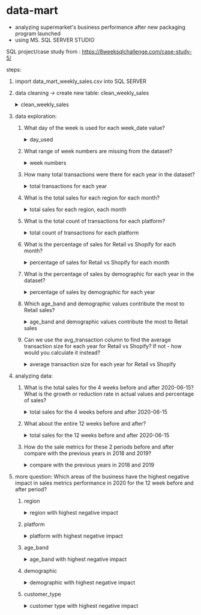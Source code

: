 # data-mart
- analyzing supermarket's business performance after new packaging program launched
- using MS. SQL SERVER STUDIO

SQL project/case study from : https://8weeksqlchallenge.com/case-study-5/

steps:
1. import data_mart_weekly_sales.csv into SQL SERVER
2. data cleaning -> create new table: clean_weekly_sales
        </br>
        <details>
        <summary>clean_weekly_sales</summary>
        <pre>
        select region, platform, segment, customer_type, transactions, sales,
        SUBSTRING(week_date,2, CHARINDEX('/', week_date, 1)-2)  as day, 
        SUBSTRING(week_date, CHARINDEX('/', week_date, 1)+1, 1) as month_number,
        concat('20', SUBSTRING(week_date, CHARINDEX('/', week_date, CHARINDEX('/', week_date)+1)+1, 2)) as calendar_year,
        DATEFROMPARTS(concat('20', SUBSTRING(week_date, CHARINDEX('/', week_date, CHARINDEX('/', week_date)+1)+1, 2)),
                        SUBSTRING(week_date, CHARINDEX('/', week_date, 1)+1, 1),
                        SUBSTRING(week_date,2, CHARINDEX('/', week_date, 1)-2)) as date_full,
        case
            when SUBSTRING(week_date,2, CHARINDEX('/', week_date, 1)-2) between 1 and 7 then 1
            when SUBSTRING(week_date,2, CHARINDEX('/', week_date, 1)-2) between 8 and 14 then 2
            when SUBSTRING(week_date,2, CHARINDEX('/', week_date, 1)-2) between 15 and 21 then 3
            else 4
        end as week_number,
        case 
            when SUBSTRING(segment, 2, 1) = 'C' then 'Couples'
            when SUBSTRING(segment, 2, 1) = 'F' then 'Families'
            else 'unknown'
        end as demographic,
        case
            when SUBSTRING(segment, 3, 1) = '1' then 'Young Adults'
            when SUBSTRING(segment, 3, 1) = '2' then 'Middle Aged'
            when SUBSTRING(segment, 3, 1) = '3' or SUBSTRING(segment, 3, 1) = '4' then 'Retirees'
            else 'unknown'
        end as age_band, 
        round(sales*100.0/transactions, 2) as avg_transaction
        into clean_weekly_sales
        from data_mart_weekly_sales;
        </pre>
        <img src="https://github.com/mas-tono/data-mart/blob/main/image/1.%20clean_weekly_sales.jpg">
        </details>

3. data exploration:
    
    1. What day of the week is used for each week_date value?      
        <details>
        <summary>day_used</summary>            
        <pre>
        select distinct date_full, DAY(date_full) as day_used
        from clean_weekly_sales
        order by date_full;</pre>          
        <img src="https://github.com/mas-tono/data-mart/blob/main/image/2.1%20day_used.jpg">
        </details>
        
        
    2. What range of week numbers are missing from the dataset?
    
        <details>    
        <summary>week numbers</summary>        
        <pre>
        select distinct week_number
        from clean_weekly_sales
        order by week_number;</pre>
        <img src="https://github.com/mas-tono/data-mart/blob/main/image/2.2%20week_numbers.jpg">
        </details>
    
    
    3. How many total transactions were there for each year in the dataset?
        
        <details>    
        <summary>total transactions for each year</summary>        
        <pre>
        select calendar_year, SUM(transactions) as total_trx
        from clean_weekly_sales
        group by calendar_year;
        </pre>
        <img src="https://github.com/mas-tono/data-mart/blob/main/image/2_3%20total_trx.jpg">
        </details>
    
    4. What is the total sales for each region for each month?
        
        <details>    
        <summary>total sales for each region, each month</summary>        
        <pre>
        with satu as (select *
        from (select region, month_number, CAST(sales as bigint) as sales
            from clean_weekly_sales) s
        pivot(
            sum(sales)
            for region in (['AFRICA'], ['ASIA'], ['CANADA'], ['EUROPE'], ['OCEANIA'], ['SOUTH AMERICA'], ['USA'])
        ) pivot_table)

        select *
        from satu
        order by month_number;
        </pre>
        <img src="https://github.com/mas-tono/data-mart/blob/main/image/2.4%20total_sales_for_each_region_for_each_month.jpg">
        </details>
    
    5. What is the total count of transactions for each platform?
        <details>    
        <summary>total count of transactions for each platform</summary>        
        <pre>
        select platform, COUNT(transactions) as total_cnt_trx
        from clean_weekly_sales
        group by platform;
        </pre>
        <img src="https://github.com/mas-tono/data-mart/blob/main/image/2.5%20total_count_of_transactions_for_each_platform.jpg">
        </details>
    
    6. What is the percentage of sales for Retail vs Shopify for each month?
        <details>    
        <summary>percentage of sales for Retail vs Shopify for each month</summary>        
        <pre>
        with satu as (select calendar_year, month_number, platform, sum(CAST(sales as bigint)) as total_sales
        from clean_weekly_sales
        group by calendar_year, month_number, platform
        ), 
        </br>
        dua as (select *, 
        SUM(total_sales) over(partition by calendar_year) as total_sales_all, 
        round(total_sales * 100.0 / SUM(total_sales) over(partition by calendar_year, month_number), 2) as pct_sales_per_month
        from satu)
        </br>
        select *
        from (select calendar_year, platform, month_number, pct_sales_per_month from dua) s
        pivot (
            max(pct_sales_per_month)
            for calendar_year in ([2018], [2019], [2020])
        ) pvt        
        </pre>
        <img src="https://github.com/mas-tono/data-mart/blob/main/image/2.6%20percentage%20of%20sales%20for%20Retail%20vs%20Shopify%20for%20each%20month.jpg">
        </details>
        
    7. What is the percentage of sales by demographic for each year in the dataset?
        <details>    
        <summary>percentage of sales by demographic for each year</summary>        
        <pre>
        with satu as (select calendar_year, demographic, sum(CAST(sales as bigint)) as total_sales
        from clean_weekly_sales
        group by calendar_year, demographic),
        </br>
        dua as (select *, SUM(total_sales) over(partition by calendar_year) as total_sales_all,
        round(total_sales * 100.0 / SUM(total_sales) over(partition by calendar_year), 2) as pct_demographic_per_year
        from satu)
        </br>        
        select *
        from (select demographic, calendar_year, pct_demographic_per_year from dua) s
        pivot(
            max(pct_demographic_per_year)
            for calendar_year in ([2018], [2019], [2020])
        ) pvt
        </pre>
        <img src="https://github.com/mas-tono/data-mart/blob/main/image/2.7%20percentage%20of%20sales%20by%20demographic%20for%20each%20year.jpg">
        </details>
    
    8. Which age_band and demographic values contribute the most to Retail sales?
        <details>    
        <summary>age_band and demographic values contribute the most to Retail sales</summary> 
        <p>retirees-families and retirees-couples</p>
        <pre>
        select platform, age_band, demographic, sum(CAST(sales as bigint)) as total_sales, RANK() over(order by sum(CAST(sales as bigint)) desc) as ranking
        from clean_weekly_sales
        where platform = '''Retail''' and age_band <> 'unknown'
        group by platform, age_band, demographic;
        </pre>
        <img src="https://github.com/mas-tono/data-mart/blob/main/image/2.8%20age_band%20and%20demographic%20values%20contribute%20the%20most%20to%20Retail%20sales.jpg">
        </details>
    
      
    9. Can we use the avg_transaction column to find the average transaction size for each year for Retail vs Shopify? If not - how would you calculate it instead?
        <details>    
        <summary>average transaction size for each year for Retail vs Shopify</summary> 
        <pre>
        select calendar_year, platform, avg(CAST(sales as bigint)) as avg_trx
        from clean_weekly_sales
        group by calendar_year, platform
        order by calendar_year, platform;        
        </pre>
        <img src="https://github.com/mas-tono/data-mart/blob/main/image/2.9%20average%20transaction%20size%20for%20each%20year%20for%20Retail%20vs%20Shopify.jpg">
        </details>


4. analyzing data:
    
    1. What is the total sales for the 4 weeks before and after 2020-06-15? What is the growth or reduction rate in actual values and percentage of sales?
        <details>    
        <summary>total sales for the 4 weeks before and after 2020-06-15</summary> 
        <pre>
        with satu as (select *,
        case
        when date_full >= '2020-06-15' then 'after' else 'before'
        end as new_packaging_date
        from clean_weekly_sales),</br>
        
        total_sales_4_weeks_before as(
        select sum(CAST(sales as bigint)) as total_sales_before
        from satu
        where date_full between DATEADD(week, -4, '2020-06-15') and '2020-06-15'),</br>
        
        total_sales_4_weeks_after as(
        select sum(CAST(sales as bigint)) as total_sales_after
        from satu
        where date_full between '2020-06-15' and DATEADD(week, 4, '2020-06-15'))</br>
        
        select *,
        case
        when total_sales_4_weeks_before.total_sales_before > total_sales_4_weeks_after.total_sales_after then 'before is more trx' else 'after is more trx'
        end as status,
        total_sales_4_weeks_before.total_sales_before - total_sales_4_weeks_after.total_sales_after as diff
        from total_sales_4_weeks_before, total_sales_4_weeks_after;   
        </pre></br>
        <p>more trx before new program launched, in timeline 4 weeks before and 4 weeks after</p>
        <p>the difference: 10.973.134</p>
        <img src="https://github.com/mas-tono/data-mart/blob/main/image/3.1%20total%20sales%20for%20the%204%20weeks%20before%20and%20after%202020-06-15.jpg">
        </details>

    
    2. What about the entire 12 weeks before and after?
        <details>    
        <summary>total sales for the 12 weeks before and after 2020-06-15</summary> 
        <pre>
        with satu as (select *,
        case
        when date_full >= '2020-06-15' then 'after' else 'before'
        end as new_packaging_date
        from clean_weekly_sales),

        total_sales_12_weeks_before as(
        select sum(CAST(sales as bigint)) as total_sales_before
        from satu
        where date_full between DATEADD(week, -12, '2020-06-15') and '2020-06-15'),


        total_sales_12_weeks_after as(
        select sum(CAST(sales as bigint)) as total_sales_after
        from satu
        where date_full between '2020-06-15' and DATEADD(week, 12, '2020-06-15'))

        select *,	
        case
        when total_sales_12_weeks_before.total_sales_before > total_sales_12_weeks_after.total_sales_after then 'before is more trx' else 'after is more trx'
        end as status,
        total_sales_12_weeks_before.total_sales_before - total_sales_12_weeks_after.total_sales_after as diff
        from total_sales_12_weeks_before, total_sales_12_weeks_after      
        </pre></br>
        <p>more trx before new program launched, in timeline 12 weeks before and 12 weeks after</p>
        <p>the difference got more bigger for 'before' status: 722.350.742</p>
        <img src="https://github.com/mas-tono/data-mart/blob/main/image/3.2%20total%20sales%20for%20the%2012%20weeks%20before%20and%20after%202020-06-15.jpg">
        </details>
    
    
    3. How do the sale metrics for these 2 periods before and after compare with the previous years in 2018 and 2019?
        <details>    
        <summary>compare with the previous years in 2018 and 2019</summary> 
        <pre>
        select calendar_year, sum(CAST(sales as bigint)) as total_sales
        from clean_weekly_sales
        where calendar_year in (2018, 2019)
        group by calendar_year;     
        </pre></br>
        <p>with total_sales before new program:</p>
        
                - 2018 around 13 million
                - 2019 around 14 million
                - 4 weeks before and
                - 12 weeks before
                
        <p>all show bigger total_sales compared to total_sales after new program launched</p>
        
        <img src="https://github.com/mas-tono/data-mart/blob/main/image/3.3%20compare%20with%20the%20previous%20years%20in%202018%20and%202019.jpg">
        </details>



5. more question:
    Which areas of the business have the highest negative impact in sales metrics performance in 2020 for the 12 week before and after period?
      1. region
        <details>    
        <summary>region with highest negative impact</summary> 
        <pre>
        with satu as (select *,
        case
        when date_full >= '2020-06-15' then 'after' else 'before'
        end as new_packaging_date
        from clean_weekly_sales),</br>
        total_sales_12_weeks_before as(
        select region, sum(CAST(sales as bigint)) as total_sales_before
        from satu
        where date_full between DATEADD(week, -12, '2020-06-15') and '2020-06-15'
        group by region),</br>
        total_sales_12_weeks_after as(
        select region, sum(CAST(sales as bigint)) as total_sales_after
        from satu
        where date_full between '2020-06-15' and DATEADD(week, 12, '2020-06-15')
        group by region)</br>
        select b.region, 
                b. total_sales_before, 
                a.total_sales_after,
                (b.total_sales_before - a.total_sales_after) as diff,
                round((b.total_sales_before - a.total_sales_after) *100.0 / b. total_sales_before, 2) as pct_impact
                from total_sales_12_weeks_before b
                join total_sales_12_weeks_after a
                on b.region = a.region
                order by (b.total_sales_before - a.total_sales_after) *100.0 / b. total_sales_before desc;         
        </pre></br>
        <p>the region with highest negative impact is asia</p>
        <img src="https://github.com/mas-tono/data-mart/blob/main/image/4.1%20region%20negative%20impact.jpg">
        </details>      
      
      2. platform
        <details>    
        <summary>platform with highest negative impact</summary> 
        <pre>
        with satu as (select *,
        case
        when date_full >= '2020-06-15' then 'after' else 'before'
        end as new_packaging_date
        from clean_weekly_sales),</br>
        total_sales_12_weeks_before as(
        select platform, sum(CAST(sales as bigint)) as total_sales_before
        from satu
        where date_full between DATEADD(week, -12, '2020-06-15') and '2020-06-15'
        group by platform),</br>
        total_sales_12_weeks_after as(
        select platform, sum(CAST(sales as bigint)) as total_sales_after
        from satu
        where date_full between '2020-06-15' and DATEADD(week, 12, '2020-06-15')
        group by platform)</br>
        select b.platform, 
                b. total_sales_before, 
                a.total_sales_after,
                (b.total_sales_before - a.total_sales_after) as diff,
                round((b.total_sales_before - a.total_sales_after) *100.0/ b. total_sales_before, 2) as pct_impact
        from total_sales_12_weeks_before b
        join total_sales_12_weeks_after a
        on b.platform = a.platform
        order by round((b.total_sales_before - a.total_sales_after) *100.0/ b. total_sales_before, 2) desc;         
        </pre></br>
        <p>the platform with highest negative impact is retail</p>
        <img src="https://github.com/mas-tono/data-mart/blob/main/image/4.2%20platform%20negative%20impact.jpg">
        </details>    
                     
      3. age_band
        <details>    
        <summary>age_band with highest negative impact</summary> 
        <pre>
        with satu as (select *,
        case
        when date_full >= '2020-06-15' then 'after' else 'before'
        end as new_packaging_date
        from clean_weekly_sales),</br>
        total_sales_12_weeks_before as(
        select age_band, sum(CAST(sales as bigint)) as total_sales_before
        from satu
        where date_full between DATEADD(week, -12, '2020-06-15') and '2020-06-15'
        group by age_band),</br>
        total_sales_12_weeks_after as(
        select age_band, sum(CAST(sales as bigint)) as total_sales_after
        from satu
        where date_full between '2020-06-15' and DATEADD(week, 12, '2020-06-15')
        group by age_band)</br>
        select b.age_band, 
                b. total_sales_before, 
                a.total_sales_after,
                (b.total_sales_before - a.total_sales_after) as diff,
                round((b.total_sales_before - a.total_sales_after) *100.0/ b. total_sales_before, 2) as pct_impact
        from total_sales_12_weeks_before b
        join total_sales_12_weeks_after a
        on b.age_band = a.age_band
        where b.age_band <> 'unknown'
        order by round((b.total_sales_before - a.total_sales_after) *100.0/ b. total_sales_before, 2) desc;         
        </pre></br>
        <p>the age_band with highest negative impact is middle aged</p>
        <img src="https://github.com/mas-tono/data-mart/blob/main/image/4.3%20age_band%20negative%20impact.jpg">
        </details>    
      
      
      4. demographic
        <details>    
        <summary>demographic with highest negative impact</summary> 
        <pre>
        with satu as (select *,
        case
        when date_full >= '2020-06-15' then 'after' else 'before'
        end as new_packaging_date
        from clean_weekly_sales),</br>
        total_sales_12_weeks_before as(
        select demographic, sum(CAST(sales as bigint)) as total_sales_before
        from satu
        where date_full between DATEADD(week, -12, '2020-06-15') and '2020-06-15'
        group by demographic),</br>
        total_sales_12_weeks_after as(
        select demographic, sum(CAST(sales as bigint)) as total_sales_after
        from satu
        where date_full between '2020-06-15' and DATEADD(week, 12, '2020-06-15')
        group by demographic)</br>
        select b.demographic, 
                b. total_sales_before, 
                a.total_sales_after,
                (b.total_sales_before - a.total_sales_after) as diff,
                round((b.total_sales_before - a.total_sales_after) *100.0/ b. total_sales_before, 2) as pct_impact
        from total_sales_12_weeks_before b
        join total_sales_12_weeks_after a
        on b.demographic = a.demographic
        where b.demographic <> 'unknown'
        order by round((b.total_sales_before - a.total_sales_after) *100.0/ b. total_sales_before, 2) desc;       
        </pre></br>
        <p>the demographic with highest negative impact is families</p>
        <img src="https://github.com/mas-tono/data-mart/blob/main/image/4.4%20demographic%20negative%20impact.jpg">
        </details>    
      
      
      
      5. customer_type
        <details>    
        <summary>customer type with highest negative impact</summary> 
        <pre>
        with satu as (select *,
        case
        when date_full >= '2020-06-15' then 'after' else 'before'
        end as new_packaging_date
        from clean_weekly_sales),</br>
        total_sales_12_weeks_before as(
        select customer_type, sum(CAST(sales as bigint)) as total_sales_before
        from satu
        where date_full between DATEADD(week, -12, '2020-06-15') and '2020-06-15'
        group by customer_type),</br>
        total_sales_12_weeks_after as(
        select customer_type, sum(CAST(sales as bigint)) as total_sales_after
        from satu
        where date_full between '2020-06-15' and DATEADD(week, 12, '2020-06-15')
        group by customer_type)</br>
        select b.customer_type, 
                        b. total_sales_before, 
                        a.total_sales_after,
                        (b.total_sales_before - a.total_sales_after) as diff,
                        round((b.total_sales_before - a.total_sales_after) *100.0/ b. total_sales_before, 2) as pct_impact
        from total_sales_12_weeks_before b
        join total_sales_12_weeks_after a
        on b.customer_type = a.customer_type
        order by round((b.total_sales_before - a.total_sales_after) *100.0/ b. total_sales_before, 2) desc;             
        </pre></br>
        <p>the customer type with highest negative impact is guest</p>
        <img src="https://github.com/mas-tono/data-mart/blob/main/image/4.5%20customer%20type%20negative%20impact.jpg">
        </details>    







